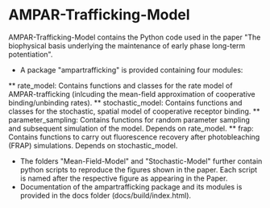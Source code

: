# AMPAR-Trafficking-Model

AMPAR-Trafficking-Model contains the Python code used in the paper "The biophysical basis underlying the maintenance of early phase long-term potentiation". 

* A package "ampartrafficking" is provided containing four modules:

** rate_model: Contains functions and classes for the rate model of AMPAR-trafficking (inlcuding the mean-field approximation of cooperative binding/unbinding rates).
** stochastic_model: Contains functions and classes for the stochastic, spatial model of cooperative receptor binding.
** parameter_sampling: Contains functions for random parameter sampling and subsequent simulation of the model. Depends on rate_model.
** frap: Contains functions to carry out fluorescence recovery after photobleaching (FRAP) simulations. Depends on stochastic_model.
* The folders "Mean-Field-Model" and "Stochastic-Model" further contain python scripts to reproduce the figures shown in the paper. Each script is named after the respective figure as appearing in the Paper.
* Documentation of the ampartrafficking package and its modules is provided in the docs folder (docs/build/index.html).
